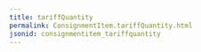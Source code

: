```yaml
---
title: tariffQuantity
permalink: ConsignmentItem.tariffQuantity.html
jsonid: consignmentitem_tariffquantity
---
```

